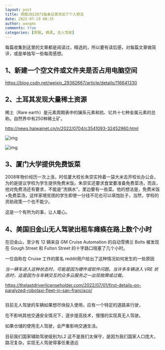 ```yaml
---
layout: post
title: 周报2022071每条记录添加了个人想法
date: 2022-07-19 00:35
author: wangms
comments: true
categories: [周报, 摘录, 无人驾驶]
---
```

<p>每篇收集到这里的文章都是阅读过，精选的，所以要有读后感，对每篇文章做简评，或是单独写一些每周感想。</p>
<h2>1、新建一个空文件或文件夹是否占用电脑空间</h2>
<p><a href="https://blog.csdn.net/weixin_29382667/article/details/116641330">https://blog.csdn.net/weixin_29382667/article/details/116641330</a></p>
<h2>2、土耳其发现大量稀土资源</h2>
<p>稀土（Rare earth）是元素周期表中的镧系元素和钪、钇共十七种金属元素的总称。自然界中有250种稀土矿。</p>
<p><a href="http://news.haiwainet.cn/n/2022/0704/c3541093-32452960.html">http://news.haiwainet.cn/n/2022/0704/c3541093-32452960.html</a></p>
<p><img src="https://img.wangms.com/blog/1657012008938-feed4e78-0f44-4702-b334-228b725ac6d3.png" alt="img" /></p>
<p><img src="https://img.wangms.com/blog/1657012094666-584267d5-e7b4-4922-9e08-49cea144fb9e.jpeg" alt="img" /></p>
<h2>3、厦门大学提供免费饭菜</h2>
<p>2008年物价经历一次上涨，时任厦大校长朱崇实拎着一袋大米去开校长办公会，为的是提议学校为学生提供免费米饭。朱崇实还要求食堂要准备免费菜汤，而且，他对免费汤还有要求，不能是“洗锅水”，里边要有一些菜。他的想法是，免费米饭+免费菜汤，这样家境贫困的学生即使一分钱不花也可以填饱肚子，当然，学校的资助政策一个也不能少。</p>
<p>这是一个有所为的事，让人暖心。</p>
<h2>4、美国旧金山无人驾驶出租车瘫痪在路上数个小时</h2>
<p>在旧金山，至少有 12 辆来自 GM Cruise Automation 的自动雪佛兰 Bolts 被发现在 Gough Street 和 Fulton Street 的十字路口阻塞了几个小时。</p>
<p>一位自称在 Cruise 工作的匿名 reddit用户给出了这种情况如何发生的一些原因</p>
<p><em>当一辆车进入这种状态时，可能是因为硬件或软件问题。当许多车辆进入 VRE 状态时，这是因为与车辆交互的众多云服务之一出现故障或过载。</em></p>
<p><a href="https://thelastdriverlicenseholder.com/2022/07/01/first-details-on-paralyzed-robotaxi-fleet-in-san-francisco/">https://thelastdriverlicenseholder.com/2022/07/01/first-details-on-paralyzed-robotaxi-fleet-in-san-francisco/</a></p>
<p><img src="https://img.wangms.com/blog/image-20220719002455342.png" alt="" /></p>
<p>目前无人驾驶的车辆如果想尽快投入使用，应有一个特定的道路来行驶，</p>
<p>在不影响其他交通安全情况下，逐步提高技术，慢慢的实现真无人驾驶。</p>
<p>如果仓储的使用无人驾驶，会严重影响交通生活。</p>
<p>目前我们国家辅助驾驶级别为L2 这不是我们太保守，是因为我们国家人口庞大，路况复杂。实现无人驾驶得事任重道远</p>

